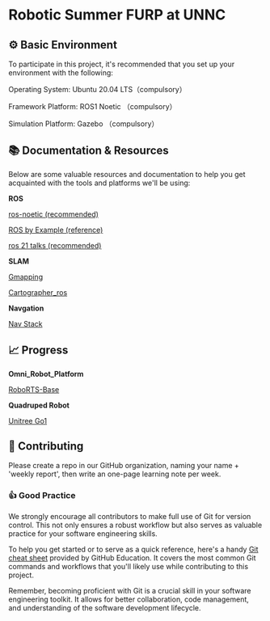 
# Robotic Summer FURP at UNNC

## :gear: Basic Environment
To participate in this project, it's recommended that you set up your environment with the following:

Operating System: Ubuntu 20.04 LTS（compulsory）

Framework Platform: ROS1 Noetic （compulsory）

Simulation Platform: Gazebo （compulsory）
 
## :books: Documentation & Resources
Below are some valuable resources and documentation to help you get acquainted with the tools and platforms we'll be using:

**ROS**

[ros-noetic (recommended)](https://www.ros.org/)

[ROS by Example (reference)](https://repo.darmajaya.ac.id/4264/1/ROS%20by%20Example%20For%20ROS%20Indigo.%20Do-It-Yourself%20Guide%20to%20the%20Robot%20Operating%20System.%20Volume%201%20%28%20PDFDrive%20%29.pdf
)

[ros 21 talks (recommended)](https://www.bilibili.com/video/BV1zt411G7Vn/?spm_id_from=333.337.search-card.all.click)

**SLAM**

[Gmapping](https://wiki.ros.org/gmapping)

[Cartographer_ros](https://google-cartographer-ros.readthedocs.io/en/latest/)

**Navgation**

[Nav Stack](https://wiki.ros.org/navigation)

## :chart_with_upwards_trend: Progress

**Omni_Robot_Platform**

[RoboRTS-Base](https://github.com/RoboMaster/RoboRTS-Base)

**Quadruped Robot**

[Unitree Go1](https://github.com/unitreerobotics)

## :raising_hand: Contributing
Please create a repo in our GitHub organization, naming your name + 'weekly report', then write an one-page learning note per week.

### :thumbsup: Good Practice
We strongly encourage all contributors to make full use of Git for version control. This not only ensures a robust workflow but also serves as valuable practice for your software engineering skills.

To help you get started or to serve as a quick reference, here's a handy [Git cheat sheet](https://education.github.com/git-cheat-sheet-education.pdf) provided by GitHub Education. It covers the most common Git commands and workflows that you'll likely use while contributing to this project.

Remember, becoming proficient with Git is a crucial skill in your software engineering toolkit. It allows for better collaboration, code management, and understanding of the software development lifecycle. 

